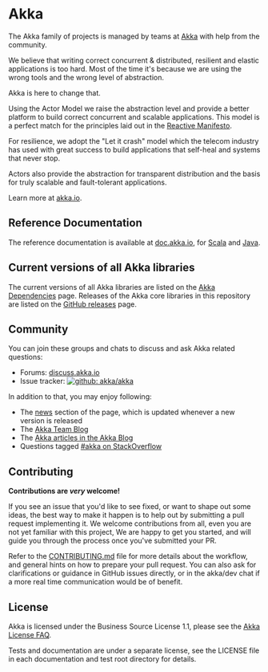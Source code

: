 Akka
====
The Akka family of projects is managed by teams at [Akka](https://akka.io/) with help from the community.

We believe that writing correct concurrent & distributed, resilient and elastic applications is too hard.
Most of the time it's because we are using the wrong tools and the wrong level of abstraction.

Akka is here to change that.

Using the Actor Model we raise the abstraction level and provide a better platform to build correct concurrent and scalable applications. This model is a perfect match for the principles laid out in the [Reactive Manifesto](https://www.reactivemanifesto.org/).

For resilience, we adopt the "Let it crash" model which the telecom industry has used with great success to build applications that self-heal and systems that never stop.

Actors also provide the abstraction for transparent distribution and the basis for truly scalable and fault-tolerant applications.

Learn more at [akka.io](https://akka.io/).

Reference Documentation
-----------------------

The reference documentation is available at [doc.akka.io](https://doc.akka.io),
for [Scala](https://doc.akka.io/libraries/akka-core/current/scala.html) and [Java](https://doc.akka.io/libraries/akka-core/current/java.html).

Current versions of all Akka libraries
--------------------------------------

The current versions of all Akka libraries are listed on the [Akka Dependencies](https://doc.akka.io/libraries/akka-dependencies/current/) page. Releases of the Akka core libraries in this repository are listed on the [GitHub releases](https://github.com/akka/akka/releases) page.

Community
---------
You can join these groups and chats to discuss and ask Akka related questions:

- Forums: [discuss.akka.io](https://discuss.akka.io)
- Issue tracker: [![github: akka/akka](https://img.shields.io/badge/github%3A-issues-blue.svg?style=flat-square)](https://github.com/akka/akka/issues)

In addition to that, you may enjoy following:

- The [news](https://akka.io/blog/news-archive.html) section of the page, which is updated whenever a new version is released
- The [Akka Team Blog](https://akka.io/blog/article-archive.html)
- The [Akka articles in the Akka Blog](https://akka.io/blog)
- Questions tagged [#akka on StackOverflow](https://stackoverflow.com/questions/tagged/akka)

Contributing
------------
**Contributions are *very* welcome!**

If you see an issue that you'd like to see fixed, or want to shape out some ideas,
the best way to make it happen is to help out by submitting a pull request implementing it.
We welcome contributions from all, even you are not yet familiar with this project,
We are happy to get you started, and will guide you through the process once you've submitted your PR.

Refer to the [CONTRIBUTING.md](https://github.com/akka/akka/blob/main/CONTRIBUTING.md) file for more details about the workflow,
and general hints on how to prepare your pull request. You can also ask for clarifications or guidance in GitHub issues directly,
or in the akka/dev chat if a more real time communication would be of benefit.

License
-------
Akka is licensed under the Business Source License 1.1, please see the [Akka License FAQ](https://akka.io/bsl-license-faq).

Tests and documentation are under a separate license, see the LICENSE file in each documentation and test root directory for details.
